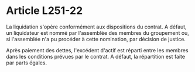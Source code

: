 # Article L251-22

La liquidation s'opère conformément aux dispositions du contrat. A défaut, un liquidateur est nommé par l'assemblée des membres du groupement ou, si l'assemblée n'a pu procéder à cette nomination, par décision de justice.

Après paiement des dettes, l'excédent d'actif est réparti entre les membres dans les conditions prévues par le contrat. A défaut, la répartition est faite par parts égales.
